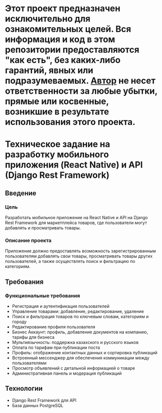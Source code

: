 # Этот проект предназначен исключительно для ознакомительных целей. Вся информация и код в этом репозитории предоставляются "как есть", без каких-либо гарантий, явных или подразумеваемых. [Автор](https://t.me/Samangelof) не несет ответственности за любые убытки, прямые или косвенные, возникшие в результате использования этого проекта.


# Техническое задание на разработку мобильного приложения (React Native) и API (Django Rest Framework)

## Введение

### Цель

Разработать мобильное приложение на React Native и API на Django Rest Framework для маркетплейса товаров, где пользователи могут добавлять и просматривать товары.

### Описание проекта

Приложение должно предоставлять возможность зарегистрированным пользователям добавлять свои товары, просматривать товары других пользователей, а также осуществлять поиск и фильтрацию по категориям.

## Требования

### Функциональные требования

- Регистрация и аутентификация пользователей
- Управление товарами: добавление, редактирование, удаление
- Поиск и фильтрация товаров по ключевым словам, категориям и городу
- Редактирование профиля пользователя
- Бизнес Аккаунт: профиль, добавление документов на компанию, тарифы для бизнеса
- Мультиязычность: поддержка казахского и русского языков
- Оплата по тарифам при публикации поста
- Профиль: отображение контактных данных и сортировка публикаций
- Встроенный мессенджер для обеспечения коммуникации между пользователями
- Просмотр объявлений с детальной информацией о товаре
- Административная панель и модерация публикаций

## Технологии
- Django Rest Framework для API
- База данных PostgreSQL

